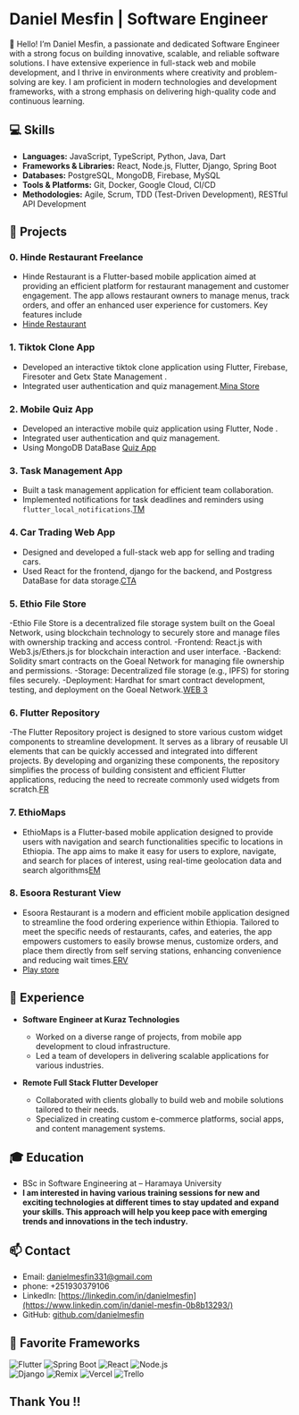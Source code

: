 

# Daniel Mesfin | Software Engineer

👋 Hello! I’m Daniel Mesfin, a passionate and dedicated Software Engineer with a strong focus on building innovative, scalable, and reliable software solutions. I have extensive experience in full-stack web and mobile development, and I thrive in environments where creativity and problem-solving are key. I am proficient in modern technologies and development frameworks, with a strong emphasis on delivering high-quality code and continuous learning.

## 💻 Skills

- **Languages:** JavaScript, TypeScript, Python, Java, Dart
- **Frameworks & Libraries:** React, Node.js, Flutter, Django, Spring Boot
- **Databases:** PostgreSQL, MongoDB, Firebase, MySQL
- **Tools & Platforms:** Git, Docker, Google Cloud, CI/CD
- **Methodologies:** Agile, Scrum, TDD (Test-Driven Development), RESTful API Development

## 🌟 Projects
### 0. Hinde Restaurant Freelance
   - Hinde Restaurant is a Flutter-based mobile application aimed at providing an efficient platform for restaurant management and customer engagement. The app allows restaurant owners to manage menus, track orders, and offer an enhanced user experience for customers. Key features include
   - [Hinde Restaurant](https://github.com/DanielMesfin/Indian-Restaurant-and-Sweet)
### 1. Tiktok Clone App
   - Developed an interactive tiktok clone  application using Flutter, Firebase, Firesoter and Getx State Management .
   - Integrated user authentication and quiz management.[Mina Store](https://github.com/DanielMesfin/MyShop)
### 2. Mobile Quiz App
   - Developed an interactive mobile quiz application using Flutter, Node .
   - Integrated user authentication and quiz management.
   - Using MongoDB DataBase [Quiz App](https://github.com/DanielMesfin/fullStack_Flutter_and_node_Game_app)

### 3. **Task Management App**
   - Built a task management application for efficient team collaboration.
   - Implemented notifications for task deadlines and reminders using `flutter_local_notifications`.[TM](https://github.com/DanielMesfin/taskmanagmenet-)

### 4. **Car Trading Web App**
   - Designed and developed a full-stack web app for selling and trading cars.
   - Used React for the frontend, django for the backend, and Postgress DataBase for data storage.[CTA](https://github.com/DanielMesfin/mekinaye)
### 5. **Ethio File Store**
   -Ethio File Store is a decentralized file storage system built on the Goeal Network, using blockchain technology to securely store and manage files with ownership tracking and access control.
   -Frontend: React.js with Web3.js/Ethers.js for blockchain interaction and user interface.
   -Backend: Solidity smart contracts on the Goeal Network for managing file ownership and permissions.
   -Storage: Decentralized file storage (e.g., IPFS) for storing files securely.
   -Deployment: Hardhat for smart contract development, testing, and deployment on the Goeal Network.[WEB 3](https://github.com/DanielMesfin/web3.0EthioDrive)
### 6. **Flutter Repository**
   -The Flutter Repository project is designed to store various custom widget components to streamline development. It serves as a library of reusable UI elements that can be quickly accessed and integrated into different projects. By developing and organizing these components, the repository simplifies the process of building consistent and efficient Flutter applications, reducing the need to recreate commonly used widgets from scratch.[FR]()

### 7. **EthioMaps**
- EthioMaps is a Flutter-based mobile application designed to provide users with navigation and search functionalities specific to locations in Ethiopia. The app aims to make it easy for users to explore, navigate, and search for places of interest, using real-time geolocation data and search algorithms[EM](https://github.com/DanielMesfin/EthioMaps_Flutter)

### 8. Esoora Resturant View 
- Esoora Restaurant is a modern and efficient mobile application designed to streamline the food ordering experience within Ethiopia. Tailored to meet the specific needs of restaurants, cafes, and eateries, the app empowers customers to easily browse menus, customize orders, and place them directly from self serving stations, enhancing convenience and reducing wait times.[ERV](https://github.com/ethioclicks/esoora_restaurant_view)
- [Play store](https://play.google.com/store/apps/details?id=com.ethioclicks.esoora_restaurant_view)


## 🚀 Experience

- **Software Engineer at Kuraz Technologies**
  - Worked on a diverse range of projects, from mobile app development to cloud infrastructure.
  - Led a team of developers in delivering scalable applications for various industries.

- **Remote Full Stack Flutter Developer**
  - Collaborated with clients globally to build web and mobile solutions tailored to their needs.
  - Specialized in creating custom e-commerce platforms, social apps, and content management systems.

## 🎓 Education

-  BSc in Software Engineering at – Haramaya University
- **I am interested in having various training sessions for new and exciting technologies at different times to stay updated and expand your skills. This approach will help you keep pace with emerging trends and innovations in the tech industry.**

## 📫 Contact

- Email: danielmesfin331@gmail.com
- phone: +251930379106
- LinkedIn: [https://linkedin.com/in/danielmesfin](https://www.linkedin.com/in/daniel-mesfin-0b8b13293/)
- GitHub: [github.com/danielmesfin](https://github.com/danielmesfin)
 ## 🚀 Favorite Frameworks

   
![Flutter](https://img.shields.io/badge/Flutter-02569B?style=for-the-badge&logo=flutter&logoColor=white)
![Spring Boot](https://img.shields.io/badge/Spring_Boot-6DB33F?style=for-the-badge&logo=spring-boot&logoColor=white) 
![React](https://img.shields.io/badge/React-20232A?style=for-the-badge&logo=react&logoColor=61DAFB)
![Node.js](https://img.shields.io/badge/Node.js-339933?style=for-the-badge&logo=nodedotjs&logoColor=white)<br>
![Django](https://img.shields.io/badge/Django-092E20?style=for-the-badge&logo=django&logoColor=white)
![Remix](https://img.shields.io/badge/Remix-000000?style=for-the-badge&logo=remix&logoColor=white)
![Vercel](https://img.shields.io/badge/Vercel-000000?style=for-the-badge&logo=vercel&logoColor=white) 
![Trello](https://img.shields.io/badge/Trello-0079BF?style=for-the-badge&logo=trello&logoColor=white)


## Thank You !!
